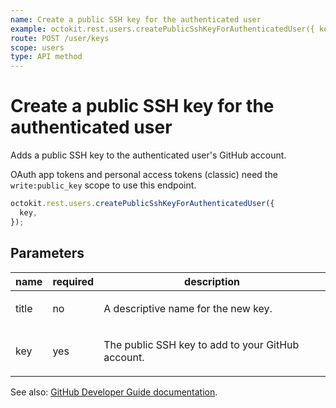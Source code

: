 ```yaml
---
name: Create a public SSH key for the authenticated user
example: octokit.rest.users.createPublicSshKeyForAuthenticatedUser({ key })
route: POST /user/keys
scope: users
type: API method
---
```


# Create a public SSH key for the authenticated user

Adds a public SSH key to the authenticated user's GitHub account.

OAuth app tokens and personal access tokens (classic) need the `write:public_key` scope to use this endpoint.

```js
octokit.rest.users.createPublicSshKeyForAuthenticatedUser({
  key,
});
```

## Parameters

<table>
  <thead>
    <tr>
      <th>name</th>
      <th>required</th>
      <th>description</th>
    </tr>
  </thead>
  <tbody>
    <tr><td>title</td><td>no</td><td>

A descriptive name for the new key.

</td></tr>
<tr><td>key</td><td>yes</td><td>

The public SSH key to add to your GitHub account.

</td></tr>
  </tbody>
</table>

See also: [GitHub Developer Guide documentation](https://docs.github.com/rest/users/keys#create-a-public-ssh-key-for-the-authenticated-user).
